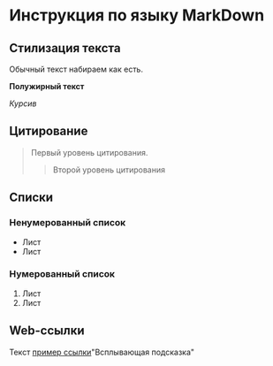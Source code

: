# Инструкция по языку MarkDown

## Стилизация текста

Обычный текст набираем как есть.

**Полужирный текст**

*Курсив*

## Цитирование
> Первый уровень цитирования.
>> Второй уровень цитирования

## Списки
### Ненумерованный список
* Лист
* Лист

### Нумерованный список
1. Лист 
2. Лист

## Web-ссылки
Текст [пример ссылки](http.example.com)"Всплывающая подсказка"
